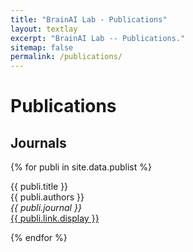 ```yaml
---
title: "BrainAI Lab - Publications"
layout: textlay
excerpt: "BrainAI Lab -- Publications."
sitemap: false
permalink: /publications/
---
```



# Publications

## Journals

{% for publi in site.data.publist %}

  {{ publi.title }} <br />
  {{ publi.authors }} <br />
  <em>{{ publi.journal }}</em> <br />
  <a href="{{ publi.link.url }}">{{ publi.link.display }}</a>

{% endfor %}
